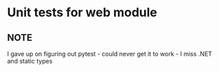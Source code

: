 # Unit tests for web module

## NOTE

I gave up on figuring out pytest - could never get it to work - I miss .NET and static types
